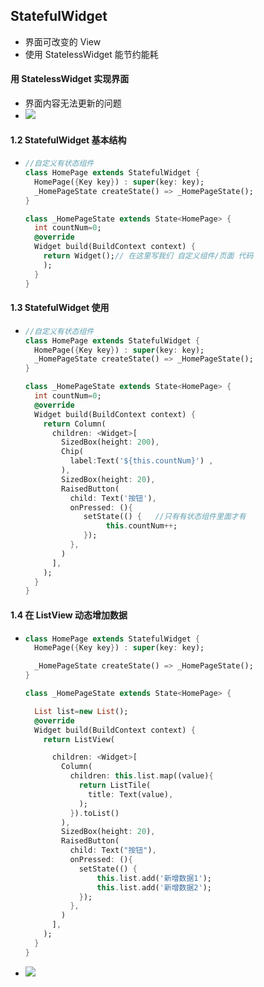  ## StatefulWidget

- 界面可改变的 View
- 使用 StatelessWidget 能节约能耗



#### 用 StatelessWidget 实现界面

- 界面内容无法更新的问题
- ![](https://user-gold-cdn.xitu.io/2020/5/4/171dda1647599ae9?w=934&h=807&f=png&s=515887)





####  1.2 StatefulWidget 基本结构

- ```dart
  //自定义有状态组件
  class HomePage extends StatefulWidget {
    HomePage({Key key}) : super(key: key);
    _HomePageState createState() => _HomePageState();
  }
  
  class _HomePageState extends State<HomePage> {
    int countNum=0;
    @override
    Widget build(BuildContext context) {
      return Widget();// 在这里写我们 自定义组件/页面 代码
      );
    }
  }
  
  ```





#### 1.3 StatefulWidget 使用

- ```dart
  //自定义有状态组件
  class HomePage extends StatefulWidget {
    HomePage({Key key}) : super(key: key);
    _HomePageState createState() => _HomePageState();
  }
  
  class _HomePageState extends State<HomePage> {
    int countNum=0;
    @override
    Widget build(BuildContext context) {
      return Column(
        children: <Widget>[
          SizedBox(height: 200),
          Chip(
            label:Text('${this.countNum}') ,
          ),
          SizedBox(height: 20),
          RaisedButton(
            child: Text('按钮'),
            onPressed: (){
               setState(() {   //只有有状态组件里面才有
                    this.countNum++;
               });
            },
          )
        ],
      );
    }
  }
  ```





#### 1.4 在 ListView 动态增加数据

- ```dart
  class HomePage extends StatefulWidget {
    HomePage({Key key}) : super(key: key);
  
    _HomePageState createState() => _HomePageState();
  }
  
  class _HomePageState extends State<HomePage> {
  
    List list=new List();
    @override
    Widget build(BuildContext context) {
      return ListView(
  
        children: <Widget>[
          Column(
            children: this.list.map((value){
              return ListTile(
                title: Text(value),
              );
            }).toList()
          ),
          SizedBox(height: 20),
          RaisedButton(
            child: Text("按钮"),
            onPressed: (){
              setState(() {
                  this.list.add('新增数据1');
                  this.list.add('新增数据2');
              });
            },
          )
        ],
      );
    }
  }
  
  ```

- ![](https://user-gold-cdn.xitu.io/2020/5/4/171ddb0f4dd063e8?w=552&h=827&f=gif&s=421612)

